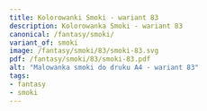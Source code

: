 ```yaml
---
title: Kolorowanki Smoki - wariant 83
description: Kolorowanka Smoki - wariant 83
canonical: /fantasy/smoki/
variant_of: smoki
image: /fantasy/smoki/83/smoki-83.svg
pdf: /fantasy/smoki/83/smoki-83.pdf
alt: "Malowanka smoki do druku A4 - wariant 83"
tags:
- fantasy
- smoki
---
```

